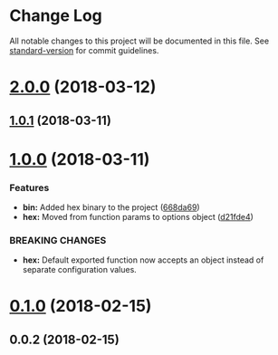 # Change Log

All notable changes to this project will be documented in this file. See [standard-version](https://github.com/conventional-changelog/standard-version) for commit guidelines.

<a name="2.0.0"></a>
# [2.0.0](https://github.com/SirWindfield/hex-debug/compare/v1.0.1...v2.0.0) (2018-03-12)



<a name="1.0.1"></a>
## [1.0.1](https://github.com/SirWindfield/hex-debug/compare/v1.0.0...v1.0.1) (2018-03-11)



<a name="1.0.0"></a>
# [1.0.0](https://github.com/SirWindfield/hex-debug/compare/v0.1.0...v1.0.0) (2018-03-11)


### Features

* **bin:** Added hex binary to the project ([668da69](https://github.com/SirWindfield/hex-debug/commit/668da69))
* **hex:** Moved from function params to options object ([d21fde4](https://github.com/SirWindfield/hex-debug/commit/d21fde4))


### BREAKING CHANGES

* **hex:** Default exported function now accepts an object instead of separate configuration
values.



<a name="0.1.0"></a>
# [0.1.0](https://github.com/SirWindfield/hex-debug/compare/v0.0.2...v0.1.0) (2018-02-15)



<a name="0.0.2"></a>
## 0.0.2 (2018-02-15)
